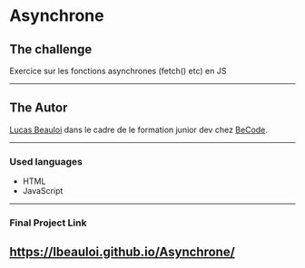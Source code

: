 # Asynchrone
## The challenge
Exercice sur les fonctions asynchrones (fetch() etc) en JS 

---
## The Autor 

[Lucas Beauloi](https://github.com/lbeauloi) dans le cadre de le formation junior dev chez [BeCode](https://becode.org/fr/).

---
### Used languages
- HTML
- JavaScript

---
### Final Project Link
https://lbeauloi.github.io/Asynchrone/
---

